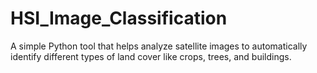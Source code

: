 # HSI_Image_Classification
A simple Python tool that helps analyze satellite images to automatically identify different types of land cover like crops, trees, and buildings.

